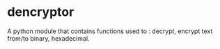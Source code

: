 # dencryptor
A python module that contains functions used to : decrypt, encrypt text from/to binary, hexadecimal.
